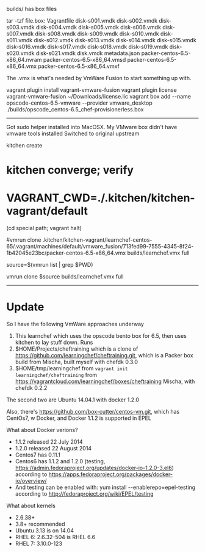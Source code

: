 builds/ has box files

tar -tzf file.box:
Vagrantfile
disk-s001.vmdk
disk-s002.vmdk
disk-s003.vmdk
disk-s004.vmdk
disk-s005.vmdk
disk-s006.vmdk
disk-s007.vmdk
disk-s008.vmdk
disk-s009.vmdk
disk-s010.vmdk
disk-s011.vmdk
disk-s012.vmdk
disk-s013.vmdk
disk-s014.vmdk
disk-s015.vmdk
disk-s016.vmdk
disk-s017.vmdk
disk-s018.vmdk
disk-s019.vmdk
disk-s020.vmdk
disk-s021.vmdk
disk.vmdk
metadata.json
packer-centos-6.5-x86_64.nvram
packer-centos-6.5-x86_64.vmsd
packer-centos-6.5-x86_64.vmx
packer-centos-6.5-x86_64.vmxf


The .vmx is what's needed by VmWare Fusion to start something up with.

vagrant plugin install vagrant-vmware-fusion
vagrant plugin license vagrant-vmware-fusion ~/Downloads/license.lic
vagrant box add --name opscode-centos-6.5-vmware --provider vmware_desktop ./builds/opscode_centos-6.5_chef-provisionerless.box

----
Got sudo helper installed into MacOSX.
My VMware box didn't have vmware tools installed
Switched to original upstream

kitchen create
# kitchen converge; verify
# VAGRANT_CWD=./.kitchen/kitchen-vagrant/default
(cd special path; vagrant halt)

#vmrun clone .kitchen/kitchen-vagrant/learnchef-centos-65/.vagrant/machines/default/vmware_fusion/713fed99-7555-4345-8f24-1b42045e23bc/packer-centos-6.5-x86_64.vmx builds/learnchef.vmx full

source=$(vmrun list | grep $PWD)

vmrun clone $source builds/learnchef.vmx full


----
# Update

So I have the following VmWare approaches underway

1. This learnchef which uses the opscode bento box for 6.5, then uses kitchen to lay stuff down. Runs
1. $HOME/Projects/cheftraining which is a clone of https://github.com/learningchef/cheftraining.git, which is a Packer box build from Mischa, built myself with chefdk 0.3.0
1. $HOME/tmp/learningchef from `vagrant init learningchef/cheftraining` from https://vagrantcloud.com/learningchef/boxes/cheftraining Mischa, with chefdk 0.2.2

The second two are Ubuntu 14.04.1 with docker 1.2.0

Also, there's https://github.com/box-cutter/centos-vm.git, which has CentOs7, w Docker, and Docker 1.1.2 is supported in EPEL

What about Docker verions?
- 1.1.2 released 22 July 2014
- 1.2.0 released 22 August 2014
- Centos7 has 0.11.1
- Centos6 has 1.1.2 and 1.2.0 (testing, https://admin.fedoraproject.org/updates/docker-io-1.2.0-3.el6) according to https://apps.fedoraproject.org/packages/docker-io/overview/
- And testing can be enabled with: yum install <foo> --enablerepo=epel-testing according to http://fedoraproject.org/wiki/EPEL/testing

What about kernels
- 2.6.38+
- 3.8+ recommended
- Ubuntu 3.13 is on 14.04
- RHEL 6: 2.6.32-504 is RHEL 6.6
- RHEL 7: 3.10.0-123
